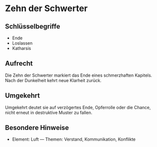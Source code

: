 # Zehn der Schwerter

## Schlüsselbegriffe
- Ende
- Loslassen
- Katharsis

## Aufrecht
Die Zehn der Schwerter markiert das Ende eines schmerzhaften Kapitels. Nach der Dunkelheit kehrt neue Klarheit zurück.

## Umgekehrt
Umgekehrt deutet sie auf verzögertes Ende, Opferrolle oder die Chance, nicht erneut in destruktive Muster zu fallen.

## Besondere Hinweise
- Element: Luft — Themen: Verstand, Kommunikation, Konflikte

